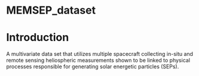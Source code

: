 # MEMSEP_dataset

# Introduction
A multivariate data set that utilizes multiple spacecraft collecting in-situ and remote sensing heliospheric measurements shown to be linked to physical processes responsible for generating solar energetic particles (SEPs).
